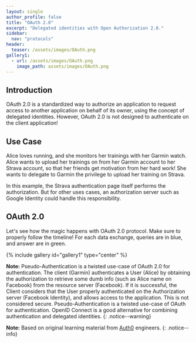 ```yaml
---
layout: single
author_profile: false
title: "OAuth 2.0"
excerpt: "Delegated identities with Open Authorization 2.0."
sidebar:
  nav: "protocols"
header:
  teaser: /assets/images/OAuth.png
gallery1:
  - url: /assets/images/OAuth.png
    image_path: assets/images/OAuth.png
---
```

## Introduction

OAuth 2.0 is a standardized way to authorize an application to request access to another application on behalf of its owner, using the concept of delegated identities.
However, OAuth 2.0 is not designed to authenticate on the client application!

## Use Case

Alice loves running, and she monitors her trainings with her Garmin watch. Alice wants to upload her trainings on from her Garmin account to her Strava account, so that her friends get motivation from her hard work! She wants to delegate to Garmin the privilege to upload her training on Strava.

In this example, the Strava authentication page itself performs the authorization. But for other uses cases, an authorization server such as Google Identity could handle this responsibility.

## OAuth 2.0

Let's see how the magic happens with OAuth 2.0 protocol. Make sure to properly follow the timeline!
For each data exchange, queries are in blue, and answer are in green.

{% include gallery id="gallery1" type="center" %}

**Note:** Pseudo-Authentication is a twisted use-case of OAuth 2.0 for authentication. The client (Garmin) authenticates a User (Alice) by obtaining the authorization to retrieve some dumb info (such as Alice name on Facebook) from the resource server (Facebook). If it is successful, the Client considers that the User properly authenticated on the Authorization server (Facebook Identity), and allows access to the application. This is not considered secure. Pseudo-Authentication is a twisted use-case of OAuth for authentication. OpenID Connect is a good alternative for combining authentication and delegated identities.
{: .notice--warning}

**Note:** Based on original learning material from [Auth0](https://auth0.com/docs) engineers.
{: .notice--info}
